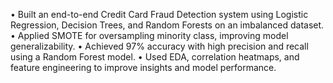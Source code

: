 •	Built an end-to-end Credit Card Fraud Detection system using Logistic Regression, Decision Trees, and Random Forests on an imbalanced dataset.
•	Applied SMOTE for oversampling minority class, improving model generalizability.
•	Achieved 97% accuracy with high precision and recall using a Random Forest model.
•	Used EDA, correlation heatmaps, and feature engineering to improve insights and model performance.
